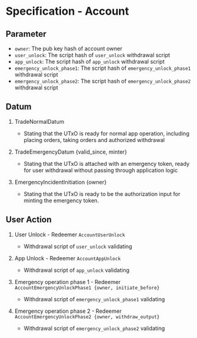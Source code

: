 # Specification - Account

## Parameter

- `owner`: The pub key hash of account owner
- `user_unlock`: The script hash of `user_unlock` withdrawal script
- `app_unlock`: The script hash of `app_unlock` withdrawal script
- `emergency_unlock_phase1`: The script hash of `emergency_unlock_phase1` withdrawal script
- `emergency_unlock_phase2`: The script hash of `emergency_unlock_phase2` withdrawal script

## Datum

1. TradeNormalDatum

   - Stating that the UTxO is ready for normal app operation, including placing orders, taking orders and authorized withdrawal

2. TradeEmergencyDatum {valid_since, minter}

   - Stating that the UTxO is attached with an emergency token, ready for user withdrawal without passing through application logic

3. EmergencyIncidentInitiation {owner}

   - Stating that the UTxO is ready to be the authorization input for minting the emergency token.

## User Action

1. User Unlock - Redeemer `AccountUserUnlock`

   - Withdrawal script of `user_unlock` validating

2. App Unlock - Redeemer `AccountAppUnlock`

   - Withdrawal script of `app_unlock` validating

3. Emergency operation phase 1 - Redeemer `AccountEmergencyUnlockPhase1 {owner, initiate_before}`

   - Withdrawal script of `emergency_unlock_phase1` validating

4. Emergency operation phase 2 - Redeemer `AccountEmergencyUnlockPhase2 {owner, withdraw_output}`

   - Withdrawal script of `emergency_unlock_phase2` validating
